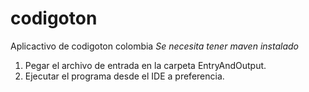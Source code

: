 # codigoton
Aplicactivo de codigoton colombia
*Se necesita tener maven instalado*
1. Pegar el archivo de entrada en la carpeta EntryAndOutput.
2. Ejecutar el programa desde el IDE a preferencia.
